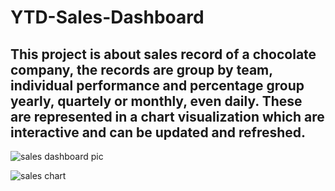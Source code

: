 # YTD-Sales-Dashboard

## This project is about sales record of a chocolate company, the records are group by team, individual performance and percentage group yearly, quartely or monthly, even daily. These are represented in a chart visualization which are interactive and can be updated and refreshed.
![sales dashboard pic](https://user-images.githubusercontent.com/91481737/211204208-737f39f1-cd39-4555-a734-bcbc2eeb62f6.PNG)

![sales chart](https://user-images.githubusercontent.com/91481737/211204457-267bd347-ff7b-481d-9e80-9678d16f83fb.PNG)


